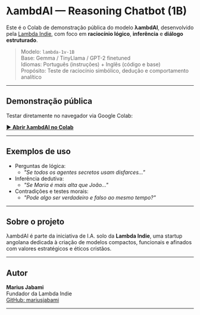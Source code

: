 # λambdAI — Reasoning Chatbot (1B)

Este é o Colab de demonstração pública do modelo **λambdAI**, desenvolvido pela [Lambda Indie](https://huggingface.co/lambdaindie), com foco em **raciocínio lógico**, **inferência** e **diálogo estruturado**.

> Modelo: `lambda-1v-1B`  
> Base: Gemma / TinyLlama / GPT-2 finetuned  
> Idiomas: Português (instruções) + Inglês (código e base)  
> Propósito: Teste de raciocínio simbólico, dedução e comportamento analítico

---

## Demonstração pública

Testar diretamente no navegador via Google Colab:

[**▶️ Abrir λambdAI no Colab**](https://colab.research.google.com/drive/1h9w00bWzFGFXgrklxu7c_0wPLpne04YZ?usp=sharing)

---

## Exemplos de uso

- Perguntas de lógica:
  - *"Se todos os agentes secretos usam disfarces..."*
- Inferência dedutiva:
  - *"Se Maria é mais alta que João..."*
- Contradições e testes morais:
  - *"Pode algo ser verdadeiro e falso ao mesmo tempo?"*

---

## Sobre o projeto

λambdAI é parte da iniciativa de I.A. solo da **Lambda Indie**, uma startup angolana dedicada à criação de modelos compactos, funcionais e afinados com valores estratégicos e éticos cristãos.

---

## Autor

**Marius Jabami**  
Fundador da Lambda Indie  
[GitHub: mariusjabami](https://github.com/mariusjabami)

---
